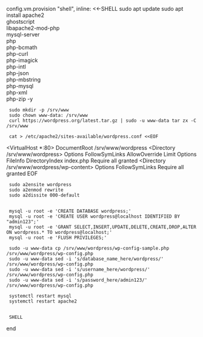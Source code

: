 config.vm.provision "shell", inline: <<-SHELL
     sudo apt update
     sudo apt install apache2 \
                      ghostscript \
                      libapache2-mod-php \
                      mysql-server \
                      php \
                      php-bcmath \
                      php-curl \
                      php-imagick \
                      php-intl \
                      php-json \
                      php-mbstring \
                      php-mysql \
                      php-xml \
                      php-zip -y
              
     sudo mkdir -p /srv/www
     sudo chown www-data: /srv/www
     curl https://wordpress.org/latest.tar.gz | sudo -u www-data tar zx -C /srv/www
     
     cat > /etc/apache2/sites-available/wordpress.conf <<EOF
  <VirtualHost *:80>
         DocumentRoot /srv/www/wordpress
         <Directory /srv/www/wordpress>
             Options FollowSymLinks
             AllowOverride Limit Options FileInfo
             DirectoryIndex index.php
             Require all granted
         </Directory>
         <Directory /srv/www/wordpress/wp-content>
             Options FollowSymLinks
             Require all granted
         </Directory>
  </VirtualHost>
EOF
     
     sudo a2ensite wordpress
     sudo a2enmod rewrite
     sudo a2dissite 000-default
     
     
     mysql -u root -e 'CREATE DATABASE wordpress;'
     mysql -u root -e 'CREATE USER wordpress@localhost IDENTIFIED BY "admin123";'
     mysql -u root -e 'GRANT SELECT,INSERT,UPDATE,DELETE,CREATE,DROP,ALTER ON wordpress.* TO wordpress@localhost;'   
     mysql -u root -e 'FLUSH PRIVILEGES;'
     
     sudo -u www-data cp /srv/www/wordpress/wp-config-sample.php /srv/www/wordpress/wp-config.php
     sudo -u www-data sed -i 's/database_name_here/wordpress/' /srv/www/wordpress/wp-config.php
     sudo -u www-data sed -i 's/username_here/wordpress/' /srv/www/wordpress/wp-config.php
     sudo -u www-data sed -i 's/password_here/admin123/' /srv/www/wordpress/wp-config.php
     
     systemctl restart mysql
     systemctl restart apache2
     
     
     SHELL
  end
